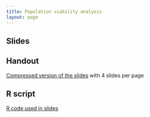 ```yaml
---
title: Population viability analysis
layout: page
---
```



## Slides

<script async class="speakerdeck-embed" data-id="669844c8885b44d8b8237728e2316abc" data-ratio="1.33333333333333" src="//speakerdeck.com/assets/embed.js"></script>

## Handout

[Compressed version of the slides](lecture-pva-handout.pdf) with 4 slides per page



## R script

[R code used in slides](lecture-pva.R) 

